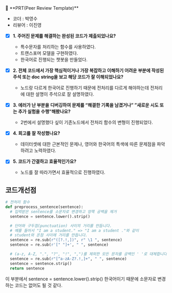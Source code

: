 <aside>
🔑 **PRT(Peer Review Template)**

- 코더 : 박영수
- 리뷰어 : 이진영



- [X]  **1. 주어진 문제를 해결하는 완성된 코드가 제출되었나요?**
    - 특수문자를 처리하는 함수를 사용하였다.
    - 트랜스포머 모델을 구현하였다.
    - 한국어로 진행되는 챗봇을 만들었다.

    
- [X]  **2. 전체 코드에서 가장 핵심적이거나 가장 복잡하고 이해하기 어려운 부분에 작성된 
주석 또는 doc string을 보고 해당 코드가 잘 이해되었나요?**
    - 노드랑 다르게 한국어로 진행하기 때문에 전처리를 다르게 해야하는데 전처리에 대한 설명이 주석으로 잘 설명하였다.

        
- [X]  **3. 에러가 난 부분을 디버깅하여 문제를 “해결한 기록을 남겼거나” 
”새로운 시도 또는 추가 실험을 수행”해봤나요?**
    - 2번에서 설명했다 싶이 기존노드에서 전처리 함수의 변형이 진행되었다.

        
- [X]  **4. 회고를 잘 작성했나요?**
    -  데이터셋에 대한 근본적인 문제나, 영어와 한국어의 특색에 따른 문제점을 파악하려고 노력하였다.


- [X]  **5. 코드가 간결하고 효율적인가요?**
    - 노드를 잘 따라가면서 효율적으로 진행하였다.

# 코드개선점
```python
# 전처리 함수
def preprocess_sentence(sentence):
  # 입력받은 sentence를 소문자로 변경하고 양쪽 공백을 제거
  sentence = sentence.lower().strip()

  # 단어와 구두점(punctuation) 사이의 거리를 만듭니다.
  # 예를 들어서 "I am a student." => "I am a student ."와 같이
  # student와 온점 사이에 거리를 만듭니다.
  sentence = re.sub(r"([?.!,])", r" \1 ", sentence)
  sentence = re.sub(r'[" "]+', " ", sentence)

  # (a-z, A-Z, ".", "?", "!", ",")를 제외한 모든 문자를 공백인 ' '로 대체합니다.
  sentence = re.sub(r"[^a-zA-Z?.!,]+", " ", sentence)
  sentence = sentence.strip()
  return sentence
```
이 부분에서  sentence = sentence.lower().strip() 한국어이기 때문에 소문자로 변경하는 코드는 없어도 될 것 같다.
